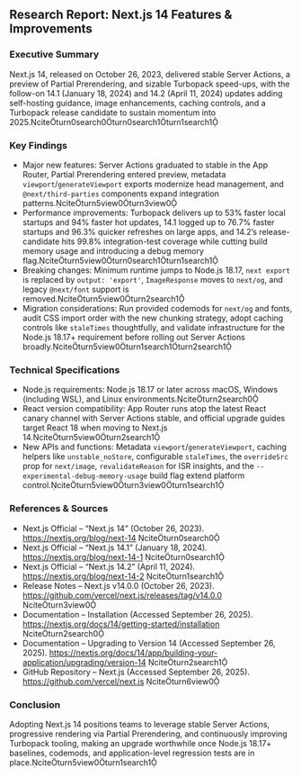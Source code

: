 ## Research Report: Next.js 14 Features & Improvements

### Executive Summary
Next.js 14, released on October 26, 2023, delivered stable Server Actions, a preview of Partial Prerendering, and sizable Turbopack speed-ups, with the follow-on 14.1 (January 18, 2024) and 14.2 (April 11, 2024) updates adding self-hosting guidance, image enhancements, caching controls, and a Turbopack release candidate to sustain momentum into 2025.citeturn0search0turn0search1turn1search1

### Key Findings
- Major new features: Server Actions graduated to stable in the App Router, Partial Prerendering entered preview, metadata `viewport`/`generateViewport` exports modernize head management, and `@next/third-parties` components expand integration patterns.citeturn5view0turn3view0
- Performance improvements: Turbopack delivers up to 53% faster local startups and 94% faster hot updates, 14.1 logged up to 76.7% faster startups and 96.3% quicker refreshes on large apps, and 14.2’s release-candidate hits 99.8% integration-test coverage while cutting build memory usage and introducing a debug memory flag.citeturn5view0turn0search1turn1search1
- Breaking changes: Minimum runtime jumps to Node.js 18.17, `next export` is replaced by `output: 'export'`, `ImageResponse` moves to `next/og`, and legacy `@next/font` support is removed.citeturn5view0turn2search1
- Migration considerations: Run provided codemods for `next/og` and fonts, audit CSS import order with the new chunking strategy, adopt caching controls like `staleTimes` thoughtfully, and validate infrastructure for the Node.js 18.17+ requirement before rolling out Server Actions broadly.citeturn5view0turn1search1turn2search1

### Technical Specifications
- Node.js requirements: Node.js 18.17 or later across macOS, Windows (including WSL), and Linux environments.citeturn2search0
- React version compatibility: App Router runs atop the latest React canary channel with Server Actions stable, and official upgrade guides target React 18 when moving to Next.js 14.citeturn5view0turn2search1
- New APIs and functions: Metadata `viewport`/`generateViewport`, caching helpers like `unstable_noStore`, configurable `staleTimes`, the `overrideSrc` prop for `next/image`, `revalidateReason` for ISR insights, and the `--experimental-debug-memory-usage` build flag extend platform control.citeturn5view0turn3view0turn1search1

### References & Sources
- Next.js Official – “Next.js 14” (October 26, 2023). https://nextjs.org/blog/next-14 citeturn0search0
- Next.js Official – “Next.js 14.1” (January 18, 2024). https://nextjs.org/blog/next-14-1 citeturn0search1
- Next.js Official – “Next.js 14.2” (April 11, 2024). https://nextjs.org/blog/next-14-2 citeturn1search1
- Release Notes – Next.js v14.0.0 (October 26, 2023). https://github.com/vercel/next.js/releases/tag/v14.0.0 citeturn3view0
- Documentation – Installation (Accessed September 26, 2025). https://nextjs.org/docs/14/getting-started/installation citeturn2search0
- Documentation – Upgrading to Version 14 (Accessed September 26, 2025). https://nextjs.org/docs/14/app/building-your-application/upgrading/version-14 citeturn2search1
- GitHub Repository – Next.js (Accessed September 26, 2025). https://github.com/vercel/next.js citeturn6view0

### Conclusion
Adopting Next.js 14 positions teams to leverage stable Server Actions, progressive rendering via Partial Prerendering, and continuously improving Turbopack tooling, making an upgrade worthwhile once Node.js 18.17+ baselines, codemods, and application-level regression tests are in place.citeturn5view0turn1search1
